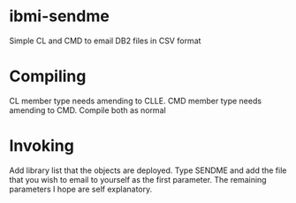 # ibmi-sendme
Simple CL and CMD to email DB2 files in CSV format

Compiling
=========
CL member type needs amending to CLLE. 
CMD member type needs amending to CMD. 
Compile both as normal

Invoking
========
Add library list that the objects are deployed.
Type SENDME and add the file that you wish to email to yourself as the first parameter.
The remaining parameters I hope are self explanatory.
